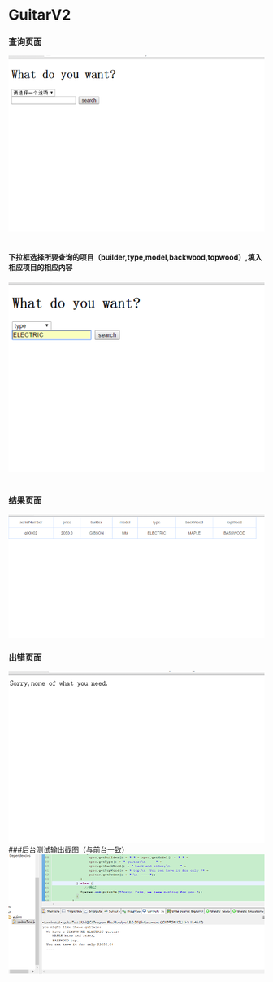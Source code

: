 # GuitarV2  
### 查询页面  
![guitarV2C1](images/guitarV2C1.png)  
#### 下拉框选择所要查询的项目（builder,type,model,backwood,topwood）,填入相应项目的相应内容
![guitarV2C2](images/guitarV2C2.png)  
### 结果页面  
![guitarV2R1](images/guitarV2R1.png)  
### 出错页面  
![error](images/guitarV2ERROR.png)  
###后台测试输出截图（与前台一致）  
![guitarV2.1T1](images/guitarV2.1T1.png)
